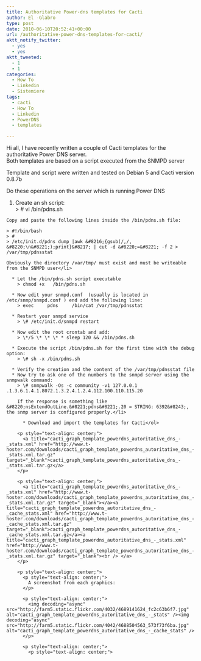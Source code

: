 ```yaml
---
title: Authoritative Power-dns templates for Cacti
author: El -Glabro
type: post
date: 2010-06-10T20:52:41+00:00
url: /authoritative-power-dns-templates-for-cacti/
aktt_notify_twitter:
  - yes
  - yes
aktt_tweeted:
  - 1
  - 1
categories:
  - How To
  - Linkedin
  - Sistemiere
tags:
  - cacti
  - How To
  - Linkedin
  - PowerDNS
  - templates

---
```

Hi all, I have recently written a couple of Cacti templates for the authoritative Power DNS server.  
Both templates are based on a script executed from the SNMPD server

Template and script were written and tested on Debian 5 and Cacti version 0.8.7b

Do these operations on the server which is running Power DNS

  1. Create an sh script:  
    > \# vi /bin/pdns.sh
    
    Copy and paste the following lines inside the /bin/pdns.sh file:
    
    > #!/bin/bash  
    > #  
    > /etc/init.d/pdns dump |awk &#8216;{gsub(/,/, &#8220;\n&#8221;);print}&#8217; | cut -d &#8220;=&#8221; -f 2 > /var/tmp/pdnsstat
    
    Obviously the directory /var/tmp/ must exist and must be writeable from the SNMPD user</li> 
    
      * Let the /bin/pdns.sh script executable  
        > chmod +x   /bin/pdns.sh
    
      * Now edit your snmpd.conf  (usually is located in /etc/snmp/snmpd.conf ) end add the following line:  
        > exec     pdns     /bin/cat /var/tmp/pdnsstat
    
      * Restart your snmpd service  
        > \# /etc/init.d/snmpd restart
    
      * Now edit the root crontab and add:  
        > \*/5 \* \* \* * sleep 120 && /bin/pdns.sh
    
      * Execute the script /bin/pdns.sh for the first time with the debug option:  
        > \# sh -x /bin/pdns.sh
    
      * Verify the creation and the content of the /var/tmp/pdnsstat file
      * Now try to ask one of the numbers to the snmpd server using the snmpwalk command:  
        > \# snmpwalk -Os -c community -v1 127.0.0.1 .1.3.6.1.4.1.8072.1.3.2.4.1.2.4.112.100.110.115.20
        
        If the response is something like &#8220;nsExtendOutLine.&#8221;pdns&#8221;.20 = STRING: 6392&#8243;, the snmp server is configured properly.</li> 
        
          * Download and import the templates for Cacti</ol> 
        
        <p style="text-align: center;">
          <a title="cacti_graph_template_powerdns_autoritative_dns_-_stats.xml" href="http://www.t-hoster.com/downloads/cacti_graph_template_powerdns_autoritative_dns_-_stats.xml.tar.gz" target="_blank">cacti_graph_template_powerdns_autoritative_dns_-_stats.xml.tar.gz</a>
        </p>
        
        <p style="text-align: center;">
          <a title="cacti_graph_template_powerdns_autoritative_dns_-_stats.xml" href="http://www.t-hoster.com/downloads/cacti_graph_template_powerdns_autoritative_dns_-_stats.xml.tar.gz" target="_blank"></a><a title="cacti_graph_template_powerdns_autoritative_dns_-_cache_stats.xml" href="http://www.t-hoster.com/downloads/cacti_graph_template_powerdns_autoritative_dns_-_cache_stats.xml.tar.gz" target="_blank">cacti_graph_template_powerdns_autoritative_dns_-_cache_stats.xml.tar.gz</a><a title="cacti_graph_template_powerdns_autoritative_dns_-_stats.xml" href="http://www.t-hoster.com/downloads/cacti_graph_template_powerdns_autoritative_dns_-_stats.xml.tar.gz" target="_blank"><br /> </a>
        </p>
        
        <p style="text-align: center;">
          <p style="text-align: center;">
            A screenshot from each graphics:
          </p>
          
          <p style="text-align: center;">
            <img decoding="async" src="http://farm5.static.flickr.com/4032/4689141624_fc2c63b6f7.jpg" alt="cacti_graph_template_powerdns_autoritative_dns_-_stats" /><img decoding="async" src="http://farm5.static.flickr.com/4042/4688504563_573f73f6ba.jpg" alt="cacti_graph_template_powerdns_autoritative_dns_-_cache_stats" />
          </p>
          
          <p style="text-align: center;">
            <p style="text-align: center;">